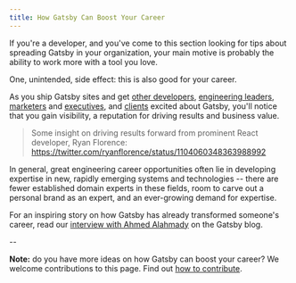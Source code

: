 ```yaml
---
title: How Gatsby Can Boost Your Career
---
```


If you're a developer, and you've come to this section looking for tips about spreading Gatsby in your organization, your main motive is probably the ability to work more with a tool you love.

One, unintended, side effect: this is also good for your career.

As you ship Gatsby sites and get [other developers](/docs/winning-over-developers), [engineering leaders](/docs/winning-over-engineering-leaders), [marketers](/docs/winning-over-marketers) and [executives](/docs/winning-over-executives), and [clients](/docs/winning-over-executives) excited about Gatsby, you'll notice that you gain visibility, a reputation for driving results and business value.

> Some insight on driving results forward from prominent React developer, Ryan Florence: <https://twitter.com/ryanflorence/status/1104060348363988992>

In general, great engineering career opportunities often lie in developing expertise in new, rapidly emerging systems and technologies -- there are fewer established domain experts in these fields, room to carve out a personal brand as an expert, and an ever-growing demand for expertise.

For an inspiring story on how Gatsby has already transformed someone's career, read our [interview with Ahmed Alahmady](/blog/2019-05-03-how-gatsby-helped-jump-start-my-engineering-career/) on the Gatsby blog.

\--

**Note:** do you have more ideas on how Gatsby can boost your career? We welcome contributions to this page. Find out [how to contribute](/contributing/docs-contributions/).
